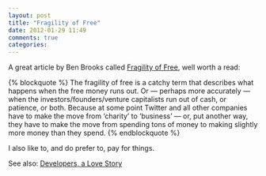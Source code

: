 ```yaml
---
layout: post
title: "Fragility of Free"
date: 2012-01-29 11:49
comments: true
categories: 
---
```


A great article by Ben Brooks called [Fragility of Free](http://brooksreview.net/2011/03/fragility-free/), well worth a read:

{% blockquote %}
The fragility of free is a catchy term that describes what happens when the free money runs out. Or — perhaps more accurately — when the investors/founders/venture capitalists run out of cash, or patience, or both. Because at some point Twitter and all other companies have to make the move from ‘charity’ to ‘business’ — or, put another way, they have to make the move from spending tons of money to making slightly more money than they spend.
{% endblockquote %}

I also like to, and do prefer to, pay for things.

See also: [Developers, a Love Story](http://www.hiltmon.com/blog/2012/01/23/developers-a-love-story/)
